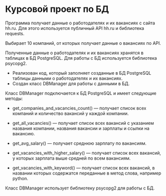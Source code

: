 # Курсовой проект по БД

Программа получает данные о работодателях и их вакансиях с сайта hh.ru. Для этого используется публичный API hh.ru и библиотека requests.

Выбирает 10 компаний, от которых получает данные о вакансиях по API.

Полученные данные о работодателях и их вакансиях хранятся в таблицах в БД PostgreSQL. Для работы с БД используется библиотека
psycopg2.
- Реализован код, который заполняет созданные в БД PostgreSQL таблицы данными о работодателях и их вакансиях.
- Создан класс DBManager для работы с данными в БД.

Класс DBManager подключается к БД PostgreSQL и имеет следующие методы:
- get_companies_and_vacancies_count() — получает список всех компаний и количество вакансий у каждой компании.

- get_all_vacancies() — получает список всех вакансий с указанием названия компании, названия вакансии и зарплаты и ссылки на вакансию.

- get_avg_salary() — получает среднюю зарплату по вакансиям.

- get_vacancies_with_higher_salary() — получает список всех вакансий, у которых зарплата выше средней по всем вакансиям.

- get_vacancies_with_keyword() — получает список всех вакансий, в названии которых содержатся переданные в метод слова, например python.

Класс DBManager использует библиотеку psycopg2 для работы с БД.